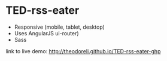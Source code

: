 TED-rss-eater
=============
* Responsive (mobile, tablet, desktop)
* Uses AngularJS ui-router)
* Sass

link to live demo: http://theodoreli.github.io/TED-rss-eater-ghp
